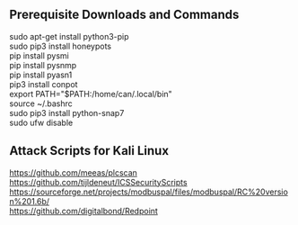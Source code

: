 ## Prerequisite Downloads and Commands
sudo apt-get install python3-pip \
sudo pip3 install honeypots \
pip install pysmi \
pip install pysnmp \
pip install pyasn1 \
pip3 install conpot \
export PATH="$PATH:/home/can/.local/bin" \
source ~/.bashrc \
sudo pip3 install python-snap7 \
sudo ufw disable

## Attack Scripts for Kali Linux
https://github.com/meeas/plcscan \
https://github.com/tijldeneut/ICSSecurityScripts \
https://sourceforge.net/projects/modbuspal/files/modbuspal/RC%20version%201.6b/ \
https://github.com/digitalbond/Redpoint

